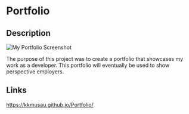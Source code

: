 # Portfolio

## Description



![My Portfolio Screenshot](https://user-images.githubusercontent.com/101844445/172982196-821e0902-8a1a-4c52-828d-be51e3f6c9be.png)



The purpose of this project was to create a portfolio that showcases my work as a developer. This portfolio will eventually be used to show perspective employers.

## Links

<https://kkmusau.github.io/Portfolio/>
